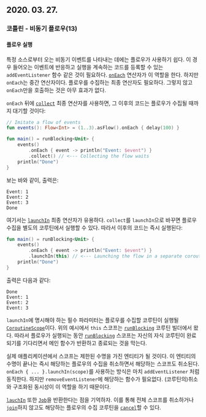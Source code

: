## 2020. 03. 27.

### 코틀린 - 비동기 플로우(13)

#### 플로우 실행

특정 소스로부터 오는 비동기 이벤트를 나타내는 데에는 플로우가 사용하기 쉽다. 이 경우 들어오는 이벤트에 반응하고 실행을 계속하는 코드를 등록할 수 있는 `addEventListener` 함수 같은 것이 필요하다. [`onEach`][kt-flow-on-each] 연산자가 이 역할을 한다. 하지만 `onEach`는 중간 연산자이다. 플로우를 수집하는 최종 연산자도 필요하다. 그렇지 않고 `onEach`만을 호출하는 것은 아무 효과가 없다.

`onEach` 뒤에 [`collect`][kt-flow-collect] 최종 연산자를 사용하면, 그 이후의 코드는 플로우가 수집될 때까지 대기할 것이다:

```kotlin
// Imitate a flow of events
fun events(): Flow<Int> = (1..3).asFlow().onEach { delay(100) }

fun main() = runBlocking<Unit> {
    events()
        .onEach { event -> println("Event: $event") }
        .collect() // <--- Collecting the flow waits
    println("Done")
}            
```

보는 바와 같이, 출력은:

```
Event: 1
Event: 2
Event: 3
Done
```

여기서는 [`launchIn`][kt-flow-launch-in] 최종 연산자가 유용하다. `collect`를 `launchIn`으로 바꾸면 플로우 수집을 별도의 코루틴에서 실행할 수 있다. 따라서 이후의 코드는 즉시 실행된다:

```kotlin
fun main() = runBlocking<Unit> {
    events()
        .onEach { event -> println("Event: $event") }
        .launchIn(this) // <--- Launching the flow in a separate coroutine
    println("Done")
}     
```

출력은 다음과 같다:

```
Done
Event: 1
Event: 2
Event: 3
```

`launchIn`에 명시해야 하는 필수 파라미터는 플로우를 수집할 코루틴이 실행될 [`CoroutineScope`][kt-coroutine-scope]이다. 위의 예시에서 `this` 스코프는 [`runBlocking`][kt-coroutine-run-blocking] 코루틴 빌더에서 왔다. 따라서 플로우가 실행되는 동안 [`runBlocking`][kt-coroutine-run-blocking] 스코프는 자신의 자식 코루틴이 완료되기를 기다리면서 메인 함수가 반환하고 종료되는 것을 막는다.

실제 애플리케이션에서 스코프는 제한된 수명을 가진 엔티티가 될 것이다. 이 엔티티의 수명이 끝나는 즉시 해당하는 플로우의 수집을 취소하면서 해당하는 스코프도 취소된다. `onEach { ... }.launchIn(scope)`를 사용하는 방식은 마치 `addEventListener`  처럼 동직한다. 하지만 `removeEventListener`에 해당하는 함수가 필요없다. (코루틴의)취소와 구조화된 동시성이 이 역할을 하기 때문이다.

[`lauchIn`][kt-flow-launch-in] 또한 [`Job`][kt-job]을 반환한다는 점을 기억하자. 이를 통해 전체 스코프를 취소하거나 [`join`][kt-coroutine-join]하지 않고도 해당하는 플로우의 수집 코루틴을 [`cancel`][kt-coroutine-cancel]할 수 있다. 



[kt-flow-on-each]: https://kotlin.github.io/kotlinx.coroutines/kotlinx-coroutines-core/kotlinx.coroutines.flow/on-each.html
[kt-flow-collect]: https://kotlin.github.io/kotlinx.coroutines/kotlinx-coroutines-core/kotlinx.coroutines.flow/collect.html
[kt-flow-launch-in]: https://kotlin.github.io/kotlinx.coroutines/kotlinx-coroutines-core/kotlinx.coroutines.flow/launch-in.html
[kt-coroutine-scope]: https://kotlin.github.io/kotlinx.coroutines/kotlinx-coroutines-core/kotlinx.coroutines/-coroutine-scope/index.html
[kt-coroutine-run-blocking]: https://kotlin.github.io/kotlinx.coroutines/kotlinx-coroutines-core/kotlinx.coroutines/run-blocking.html
[kt-job]: https://kotlin.github.io/kotlinx.coroutines/kotlinx-coroutines-core/kotlinx.coroutines/-job/index.html
[kt-coroutine-cancel]: https://kotlin.github.io/kotlinx.coroutines/kotlinx-coroutines-core/kotlinx.coroutines/-job/cancel.html
[kt-coroutine-join]: https://kotlin.github.io/kotlinx.coroutines/kotlinx-coroutines-core/kotlinx.coroutines/-job/join.html